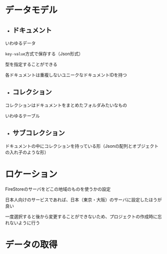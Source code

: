 # データモデル

- ## ドキュメント

いわゆるデータ

`key-value`方式で保存する（Json形式）

型を指定することができる

各ドキュメントは重複しないユニークなドキュメントIDを持つ

- ## コレクション

コレクションはドキュメントをまとめたフォルダみたいなもの

いわゆるテーブル

- ## サブコレクション

ドキュメントの中にコレクションを持っている形（Jsonの配列とオブジェクトの入れ子のような形）

# ロケーション

FireStoreのサーバをどこの地域のものを使うかの設定

日本人向けのサービスであれば、日本（東京・大阪）のサーバに設定したほうが良い

一度選択すると後から変更することができないため、プロジェクトの作成時に忘れないように行う

# データの取得

